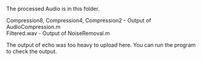 The processed Audio is in this folder.

Compression8, Compression4, Compression2 - Output of AudioCompression.m <br>
Filtered.wav - Output of NoiseRemoval.m  <br>

The output of echo was too heavy to upload here. You can run the program to check the output.
